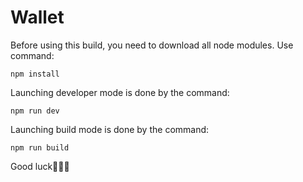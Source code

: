 # Wallet

Before using this build, you need to download all node modules.
Use command:
``` 
npm install
```

Launching developer mode is done by the command:
``` 
npm run dev
```
Launching build mode is done by the command: 
``` 
npm run build
```
Good luck💜🍀✨

